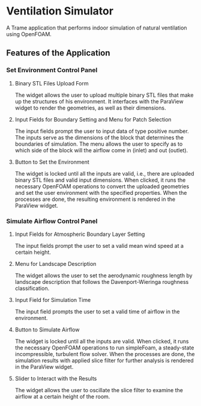 # Ventilation Simulator
A Trame application that performs indoor simulation of natural ventilation using OpenFOAM.

## Features of the Application
### Set Environment Control Panel
1. Binary STL Files Upload Form
   
   The widget allows the user to upload multiple binary STL files that make up the structures of his environment. It interfaces with the ParaView widget to render the geometries, as well as their dimensions.

2. Input Fields for Boundary Setting and Menu for Patch Selection
   
   The input fields prompt the user to input data of type positive number. The inputs serve as the dimensions of the block that determines the boundaries of simulation. The menu allows the user to specify as to which side of the block will the airflow come in (inlet) and out (outlet).

3. Button to Set the Environment

   The widget is locked until all the inputs are valid, i.e., there are uploaded binary STL files and valid input dimensions. When clicked, it runs the necessary OpenFOAM operations to convert the uploaded geometries and set the user environment with the specified properties. When the processes are done, the resulting environment is rendered in the ParaView widget.

### Simulate Airflow Control Panel
1. Input Fields for Atmospheric Boundary Layer Setting
  
   The input fields prompt the user to set a valid mean wind speed at a certain height.
   
2. Menu for Landscape Description
  
   The widget allows the user to set the aerodynamic roughness length by landscape description that follows the Davenport-Wieringa roughness classification.

3. Input Field for Simulation Time
   
   The input field prompts the user to set a valid time of airflow in the environment.
   
4. Button to Simulate Airflow
   
   The widget is locked until all the inputs are valid. When clicked, it runs the necessary OpenFOAM operations to run simpleFoam, a steady-state incompressible, turbulent flow solver. When the processes are done, the simulation results with applied slice filter for further analysis is rendered in the ParaView widget.

5. Slider to Interact with the Results
  
   The widget allows the user to oscillate the slice filter to examine the airflow at a certain height of the room.
   
